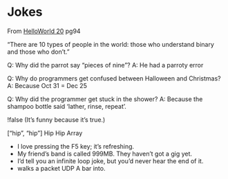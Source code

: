 Jokes
=====

From [HelloWorld 20](https://helloworld.raspberrypi.org/issues/20/pdf) pg94

“There are 10 types of people in the world: 
those who understand binary and those 
who don’t.”


Q: Why did the parrot say “pieces of nine”?
A: He had a parroty error


Q: Why do programmers get confused 
between Halloween and Christmas?
A: Because Oct 31 = Dec 25


Q: Why did the programmer get stuck in 
the shower?
A: Because the shampoo bottle said ‘lather, 
rinse, repeat’.

!false
(It’s funny because it’s true.)

[“hip”, “hip”]
Hip Hip Array


* I love pressing the F5 key; it’s refreshing. 
* My friend’s band is called 999MB. They haven’t got a gig yet. 
* I’d tell you an infinite loop joke, but you’d never hear the end of it.
* walks a packet UDP A bar into. 
